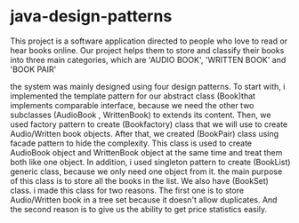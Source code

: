# java-design-patterns

This project is a software application directed to people who love to read or hear books online. Our project helps them to store and classify their books into three main categories, which are 'AUDIO BOOK', 'WRITTEN BOOK' and 'BOOK PAIR'

the system was mainly designed using four design patterns. To start with, i implemented the template pattern for our abstract class (Book)that implements comparable interface, because we need the other two subclasses (AudioBook , WrittenBook) to extends its content. Then, we used factory pattern to create (Bookfactory) class that we will use to create Audio/Written book objects. After that, we created (BookPair) class using facade pattern to hide the complexity. This class is used to create AudioBook object and WrittenBook object at the same time and treat them both like one object. In addition, i used singleton pattern to create (BookList) generic class, because we only need one object from it. the main purpose of this class is to store all the books in the list. We also have (BookSet) class. i made this class for two reasons. The first one is to store Audio/Written book in a tree set because it doesn't allow duplicates. And the second reason is to give us the ability to get price statistics easily.
